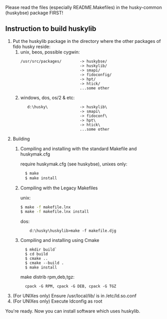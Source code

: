 
Please read the files (especially README.Makefiles) in the
husky-common (huskybse) package FIRST!

Instruction to build huskylib
-----------------------------

1. Put the huskylib package in the directory where the other packages of fido
   husky reside:
   1. unix, beos, possible cygwin:
      ```text
      /usr/src/packages/        -> huskybse/
                                -> huskylib/
                                -> smapi/
                                -> fidoconfig/
                                -> hpt/
                                -> htick/
                                ...some other
      ```
   1. windows, dos, os/2 & etc:
      ```text
         d:\husky\              -> huskylib\
                                -> smapi\
                                -> fidoconf\
                                -> hpt\
                                -> htick\
                                ...some other
      ```
1. Building 
   1. Compiling and installing with the standard Makefile and huskymak.cfg

      require huskymak.cfg (see huskybse), unixes only:
      ```sh
        $ make
        $ make install
      ```
   1. Compiling with the Legacy Makefiles

      unix:
      ```sh
	  $ make -f makefile.lnx
	  $ make -f makefile.lnx install
      ```
      dos:
      ```
          d:\husky\huskylib>make -f makefile.djg
      ```
   1. Compiling and installing using Cmake
      ```
        $ mkdir build`
        $ cd build
        $ cmake ..
        $ cmake --build .
        $ make install
      ```
      make distrib rpm,deb,tgz:
      ```
        cpack -G RPM, cpack -G DEB, cpack -G TGZ
      ```
1. (For UNIXes only) Ensure /usr/local/lib/ is in /etc/ld.so.conf
1. \(For UNIXes only\) Execute ldconfig as root

You're ready. Now you can install software which uses huskylib.

